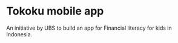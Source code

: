 # Tokoku mobile app
An initiative by UBS to build an app for Financial literacy for kids in Indonesia. 
